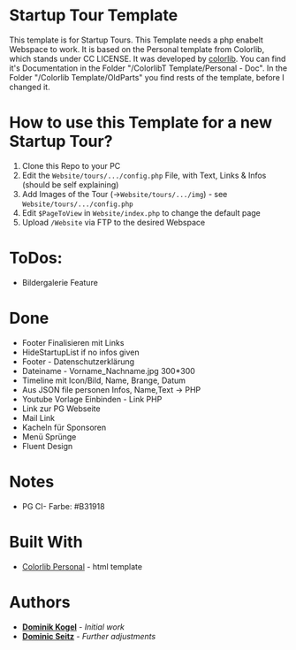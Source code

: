 # Startup Tour Template

This template is for Startup Tours. This Template needs a php enabelt Webspace to work. It is based on the Personal template from Colorlib, which stands under CC LICENSE. It was developed by [colorlib](https://colorlib.com/wp/template/personal/). You can find it's Documentation in the Folder "/ColorlibT Template/Personal - Doc". In the Folder "/Colorlib Template/OldParts" you find rests of the template, before I changed it.

# How to use this Template for a new Startup Tour?

1. Clone this Repo to your PC
2. Edit the `Website/tours/.../config.php` File, with Text, Links & Infos (should be self explaining)
3. Add Images of the Tour (->`Website/tours/.../img`) - see `Website/tours/.../config.php`
4. Edit `$PageToView` in `Website/index.php` to change the default page
5. Upload `/Website` via FTP to the desired Webspace

# ToDos:

- Bildergalerie Feature

# Done

- Footer Finalisieren mit Links
- HideStartupList if no infos given
- Footer - Datenschutzerklärung
- Dateiname - Vorname_Nachname.jpg 300\*300
- Timeline mit Icon/Bild, Name, Brange, Datum
- Aus JSON file personen Infos, Name,Text -> PHP
- Youtube Vorlage Einbinden - Link PHP
- Link zur PG Webseite
- Mail Link
- Kacheln für Sponsoren
- Menü Sprünge
- Fluent Design

# Notes

- PG CI- Farbe: #B31918

# Built With

- [Colorlib Personal](https://colorlib.com/wp/template/personal/) - html template

# Authors

- **[Dominik Kogel](https://github.com/domiko96)** - _Initial work_
- **[Dominic Seitz](https://github.com/dome4)** - _Further adjustments_
